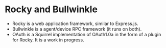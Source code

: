 
Rocky and Bullwinkle
====================

- Rocky is a web application framework, similar to Express.js.
- Bullwinkle is a agent/device RPC framework (it runs on both).
- OAuth is a Squirrel implementation of OAuth1.0a in the form of a plugin for Rocky. It is a work in progress.


